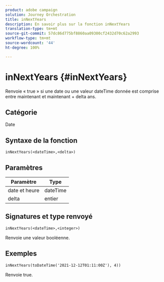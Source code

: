 ```yaml
---
product: adobe campaign
solution: Journey Orchestration
title: inNextYears
description: En savoir plus sur la fonction inNextYears
translation-type: tm+mt
source-git-commit: 57dc86d775bf8860aa09300cf2432d70c62a2993
workflow-type: tm+mt
source-wordcount: '44'
ht-degree: 100%

---
```



# inNextYears {#inNextYears}

Renvoie « true » si une date ou une valeur dateTime donnée est comprise entre maintenant et maintenant + delta ans.

## Catégorie

Date

## Syntaxe de la fonction

`inNextYears(<dateTime>,<delta>)`

## Paramètres

| Paramètre | Type |
|-----------|------------------|
| date et heure | dateTime |
| delta | entier |

## Signatures et type renvoyé

`inNextYears(<dateTime>,<integer>)`

Renvoie une valeur booléenne.

## Exemples

`inNextYears(toDateTime('2021-12-12T01:11:00Z'), 4))`

Renvoie true.
